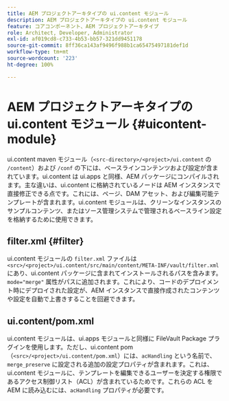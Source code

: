 ```yaml
---
title: AEM プロジェクトアーキタイプの ui.content モジュール
description: AEM プロジェクトアーキタイプの ui.content モジュール
feature: コアコンポーネント、AEM プロジェクトアーキタイプ
role: Architect, Developer, Administrator
exl-id: af019cd8-c733-4b53-bb57-321dd9451178
source-git-commit: 8ff36ca143af9496f988b1ca65475497181def1d
workflow-type: tm+mt
source-wordcount: '223'
ht-degree: 100%

---
```


# AEM プロジェクトアーキタイプの ui.content モジュール {#uicontent-module}

ui.content maven モジュール（`<src-directory>/<project>/ui.content` の `/content`）および `/conf` の下には、ベースラインコンテンツおよび設定が含まれています。ui.content は ui.apps と同様、AEM パッケージにコンパイルされます。主な違いは、ui.content に格納されているノードは AEM インスタンスで直接修正できる点です。これには、ページ、DAM アセット、および編集可能テンプレートが含まれます。ui.content モジュールは、クリーンなインスタンスのサンプルコンテンツ、またはソース管理システムで管理されるベースライン設定を格納するために使用できます。

## filter.xml {#filter}

ui.content モジュールの `filter.xml` ファイルは `<src>/<project>/ui.content/src/main/content/META-INF/vault/filter.xml` にあり、ui.content パッケージに含まれてインストールされるパスを含みます。`mode="merge"` 属性がパスに追加されます。これにより、コードのデプロイメント時にデプロイされた設定が、AEM インスタンスで直接作成されたコンテンツや設定を自動で上書きすることを回避できます。

## ui.content/pom.xml

ui.content モジュールは、ui.apps モジュールと同様に FileVault Package プラグインを使用します。ただし、ui.content pom（`<src>/<project>/ui.content/pom.xml`）には、`acHandling` という名前で、`merge_preserve` に設定される追加の設定プロパティが含まれます。これは、ui.content モジュールに、テンプレートを編集できるユーザーを決定する権限であるアクセス制御リスト（ACL）が含まれているためです。これらの ACL を AEM に読み込むには、`acHandling` プロパティが必要です。
